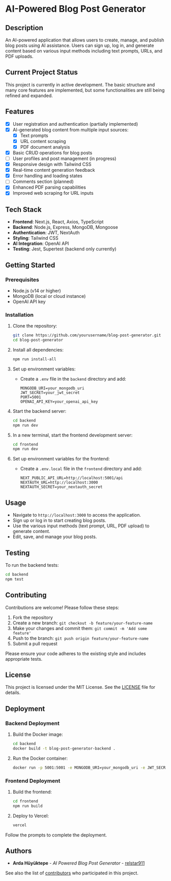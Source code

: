 # AI-Powered Blog Post Generator

## Description
An AI-powered application that allows users to create, manage, and publish blog posts using AI assistance. Users can sign up, log in, and generate content based on various input methods including text prompts, URLs, and PDF uploads.

## Current Project Status
This project is currently in active development. The basic structure and many core features are implemented, but some functionalities are still being refined and expanded.

## Features
- [x] User registration and authentication (partially implemented)
- [x] AI-generated blog content from multiple input sources:
  - [x] Text prompts
  - [x] URL content scraping
  - [x] PDF document analysis
- [x] Basic CRUD operations for blog posts
- [ ] User profiles and post management (in progress)
- [x] Responsive design with Tailwind CSS
- [x] Real-time content generation feedback
- [x] Error handling and loading states
- [ ] Comments section (planned)
- [x] Enhanced PDF parsing capabilities
- [x] Improved web scraping for URL inputs

## Tech Stack
- **Frontend**: Next.js, React, Axios, TypeScript
- **Backend**: Node.js, Express, MongoDB, Mongoose
- **Authentication**: JWT, NextAuth
- **Styling**: Tailwind CSS
- **AI Integration**: OpenAI API
- **Testing**: Jest, Supertest (backend only currently)

## Getting Started

### Prerequisites
- Node.js (v14 or higher)
- MongoDB (local or cloud instance)
- OpenAI API key

### Installation

1. Clone the repository:
   ```bash
   git clone https://github.com/yourusername/blog-post-generator.git
   cd blog-post-generator
   ```

2. Install all dependencies:
   ```bash
   npm run install-all
   ```

3. Set up environment variables:
   - Create a `.env` file in the `backend` directory and add:
     ```
     MONGODB_URI=your_mongodb_uri
     JWT_SECRET=your_jwt_secret
     PORT=5001
     OPENAI_API_KEY=your_openai_api_key
     ```

4. Start the backend server:
   ```bash
   cd backend
   npm run dev
   ```

5. In a new terminal, start the frontend development server:
   ```bash
   cd frontend
   npm run dev
   ```

6. Set up environment variables for the frontend:
   - Create a `.env.local` file in the `frontend` directory and add:
     ```
     NEXT_PUBLIC_API_URL=http://localhost:5001/api
     NEXTAUTH_URL=http://localhost:3000
     NEXTAUTH_SECRET=your_nextauth_secret
     ```

## Usage
- Navigate to `http://localhost:3000` to access the application.
- Sign up or log in to start creating blog posts.
- Use the various input methods (text prompt, URL, PDF upload) to generate content.
- Edit, save, and manage your blog posts.

## Testing
To run the backend tests:
```bash
cd backend
npm test
```

## Contributing
Contributions are welcome! Please follow these steps:
1. Fork the repository
2. Create a new branch: `git checkout -b feature/your-feature-name`
3. Make your changes and commit them: `git commit -m 'Add some feature'`
4. Push to the branch: `git push origin feature/your-feature-name`
5. Submit a pull request

Please ensure your code adheres to the existing style and includes appropriate tests.

## License
This project is licensed under the MIT License. See the [LICENSE](LICENSE) file for details.

## Deployment

### Backend Deployment

1. Build the Docker image:
   ```bash
   cd backend
   docker build -t blog-post-generator-backend .
   ```

2. Run the Docker container:
   ```bash
   docker run -p 5001:5001 -e MONGODB_URI=your_mongodb_uri -e JWT_SECRET=your_jwt_secret -e OPENAI_API_KEY=your_openai_api_key blog-post-generator-backend
   ```

### Frontend Deployment

1. Build the frontend:
   ```bash
   cd frontend
   npm run build
   ```

2. Deploy to Vercel:
   ```bash
   vercel
   ```

Follow the prompts to complete the deployment.

## Authors

* **Arda Hüyüktepe** - *AI Powered Blog Post Generator* - [relstar911](https://github.com/relstar911)

See also the list of [contributors](https://github.com/relstar911/blog-post-generator/contributors) who participated in this project.
